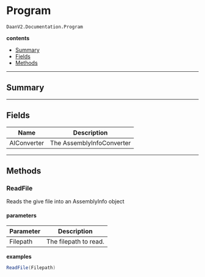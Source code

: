 # Program

`DaanV2.Documentation.Program`  

**contents**  
- [Summary](#summary)
- [Fields](#fields)
- [Methods](#methods)

---  
## Summary

  

---  
## Fields

|Name|Description|
|---|---|
|AIConverter| The AssemblyInfoConverter |


---  
## Methods

### ReadFile

Reads the give file into an AssemblyInfo object  

#### parameters

|Parameter|Description|
|---|---|
|Filepath| The filepath to read. |

**examples**  
```csharp  
ReadFile(Filepath)  
```  

